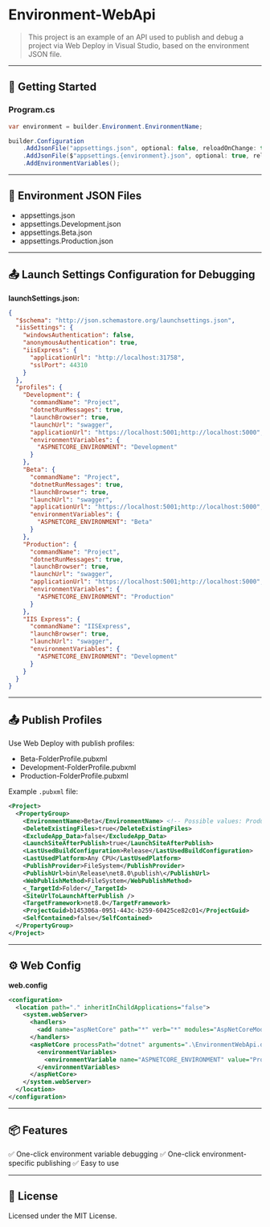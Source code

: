 # Environment-WebApi

> This project is an example of an API used to publish and debug a project via Web Deploy in Visual Studio, based on the environment JSON file.

---

## 🚀 Getting Started

### Program.cs

```csharp
var environment = builder.Environment.EnvironmentName;

builder.Configuration
    .AddJsonFile("appsettings.json", optional: false, reloadOnChange: true)
    .AddJsonFile($"appsettings.{environment}.json", optional: true, reloadOnChange: true)
    .AddEnvironmentVariables();
````

---

## 🧩 Environment JSON Files

* appsettings.json
* appsettings.Development.json
* appsettings.Beta.json
* appsettings.Production.json

---

## 📤 Launch Settings Configuration for Debugging

**launchSettings.json:**

```json
{
  "$schema": "http://json.schemastore.org/launchsettings.json",
  "iisSettings": {
    "windowsAuthentication": false,
    "anonymousAuthentication": true,
    "iisExpress": {
      "applicationUrl": "http://localhost:31758",
      "sslPort": 44310
    }
  },
  "profiles": {
    "Development": {
      "commandName": "Project",
      "dotnetRunMessages": true,
      "launchBrowser": true,
      "launchUrl": "swagger",
      "applicationUrl": "https://localhost:5001;http://localhost:5000",
      "environmentVariables": {
        "ASPNETCORE_ENVIRONMENT": "Development"
      }
    },
    "Beta": {
      "commandName": "Project",
      "dotnetRunMessages": true,
      "launchBrowser": true,
      "launchUrl": "swagger",
      "applicationUrl": "https://localhost:5001;http://localhost:5000",
      "environmentVariables": {
        "ASPNETCORE_ENVIRONMENT": "Beta"
      }
    },
    "Production": {
      "commandName": "Project",
      "dotnetRunMessages": true,
      "launchBrowser": true,
      "launchUrl": "swagger",
      "applicationUrl": "https://localhost:5001;http://localhost:5000",
      "environmentVariables": {
        "ASPNETCORE_ENVIRONMENT": "Production"
      }
    },
    "IIS Express": {
      "commandName": "IISExpress",
      "launchBrowser": true,
      "launchUrl": "swagger",
      "environmentVariables": {
        "ASPNETCORE_ENVIRONMENT": "Development"
      }
    }
  }
}
```

---

## 📤 Publish Profiles

Use Web Deploy with publish profiles:

* Beta-FolderProfile.pubxml
* Development-FolderProfile.pubxml
* Production-FolderProfile.pubxml

Example `.pubxml` file:

```xml
<Project>
  <PropertyGroup>
    <EnvironmentName>Beta</EnvironmentName> <!-- Possible values: Production, Development, Stage -->
    <DeleteExistingFiles>true</DeleteExistingFiles>
    <ExcludeApp_Data>false</ExcludeApp_Data>
    <LaunchSiteAfterPublish>true</LaunchSiteAfterPublish>
    <LastUsedBuildConfiguration>Release</LastUsedBuildConfiguration>
    <LastUsedPlatform>Any CPU</LastUsedPlatform>
    <PublishProvider>FileSystem</PublishProvider>
    <PublishUrl>bin\Release\net8.0\publish\</PublishUrl>
    <WebPublishMethod>FileSystem</WebPublishMethod>
    <_TargetId>Folder</_TargetId>
    <SiteUrlToLaunchAfterPublish />
    <TargetFramework>net8.0</TargetFramework>
    <ProjectGuid>b145306a-0951-443c-b259-60425ce82c01</ProjectGuid>
    <SelfContained>false</SelfContained>
  </PropertyGroup>
</Project>
```

---

## ⚙️ Web Config

**web.config**

```xml
<configuration>
  <location path="." inheritInChildApplications="false">
    <system.webServer>
      <handlers>
        <add name="aspNetCore" path="*" verb="*" modules="AspNetCoreModuleV2" resourceType="Unspecified" />
      </handlers>
      <aspNetCore processPath="dotnet" arguments=".\EnvironmentWebApi.dll" stdoutLogEnabled="false" stdoutLogFile=".\logs\stdout" hostingModel="inprocess">
        <environmentVariables>
          <environmentVariable name="ASPNETCORE_ENVIRONMENT" value="Production" /> <!-- Possible values: Beta, Development, Stage -->
        </environmentVariables>
      </aspNetCore>
    </system.webServer>
  </location>
</configuration>
```

---

## 📦 Features

✅ One-click environment variable debugging
✅ One-click environment-specific publishing
✅ Easy to use

---

## 📁 License

Licensed under the MIT License.

```
